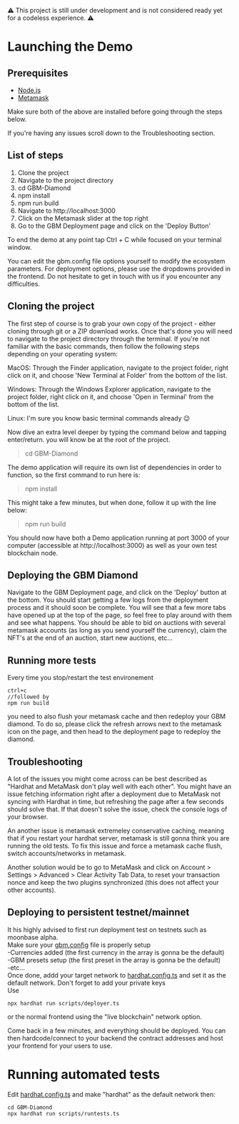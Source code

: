 ⚠️ This project is still under development and is not considered ready yet for a codeless experience. ⚠️                            
                                                     
# Launching the Demo

## Prerequisites

- [Node.js](https://nodejs.org/en/download) 
- [Metamask](https://metamask.io/download/)

Make sure both of the above are installed before going through the steps below.

If you're having any issues scroll down to the Troubleshooting section.

## List of steps

1) Clone the project
2) Navigate to the project directory
3) cd GBM-Diamond
4) npm install
5) npm run build
6) Navigate to http://localhost:3000
7) Click on the Metamask slider at the top right
8) Go to the GBM Deployment page and click on the 'Deploy Button'

To end the demo at any point tap Ctrl + C while focused on your terminal window.

You can edit the gbm.config file options yourself to modify the ecosystem parameters. For deployment options, please use the dropdowns provided in the frontend. Do not hesitate to get in touch with us if you encounter any difficulties.    

## Cloning the project

The first step of course is to grab your own copy of the project - either cloning through git or a ZIP download works. Once that's done you will need to navigate to the project directory through the terminal. If you're not familiar with the basic commands, then follow the following steps depending on your operating system: 

MacOS: Through the Finder application, navigate to the project folder, right click on it, and choose 'New Terminal at Folder' from the bottom of the list.

Windows: Through the Windows Explorer application, navigate to the project folder, right click on it, and choose 'Open in Terminal' from the bottom of the list.

Linux: I'm sure you know basic terminal commands already 😉

Now dive an extra level deeper by typing the command below and tapping enter/return. you will know be at the root of the project. 

> cd GBM-Diamond  

The demo application will require its own list of dependencies in order to function, so the first command to run here is:

> npm install

This might take a few minutes, but when done, follow it up with the line below:

> npm run build

You should now have both a Demo application running at port 3000 of your computer (accessible at http://localhost:3000) as well as your own test blockchain node. 


## Deploying the GBM Diamond

Navigate to the GBM Deployment page, and click on the 'Deploy' button at the bottom. You should start getting a few logs from the deployment process and it should soon be complete. You will see that a few more tabs have opened up at the top of the page, so feel free to play around with them and see what happens.
You should be able to bid on auctions with several metamask accounts (as long as you send yourself the currency), claim the NFT's at the end of an auction, start new auctions, etc...           


## Running more tests

Every time you stop/restart the test environement 
```    
ctrl+c 
//followed by 
npm run build
```    
you need to also flush your metamask cache and then redeploy your GBM diamond. To do so, please click the refresh arrows next to the metamask icon on the page, and then head to the deployment page to redeploy the diamond.      


## Troubleshooting
 
A lot of the issues you might come across can be best described as "Hardhat and MetaMask don't play well with each other". You might have an issue fetching information right after a deployment due to MetaMask not syncing with Hardhat in time, but refreshing the page after a few seconds should solve that. If that doesn't solve the issue, check the console logs of your browser.

An another issue is metamask extremeley conservative caching, meaning that if you restart your hardhat server, metamask is still gonna think you are running the old tests. To fix this issue and force a metamask cache flush, switch accounts/networks in metamask.

Another solution would be to go to MetaMask and click on Account > Settings > Advanced > Clear Activity Tab Data, to reset your transaction nonce and keep the two plugins synchronized (this does not affect your other accounts).


## Deploying to persistent testnet/mainnet      
        
It his highly advised to first run deployment test on testnets such as moonbase alpha.           
Make sure your [gbm.config](gbm.config) file is properly setup                              
-Currencies added (the first currency in the array is gonna be the default)          
-GBM presets setup (the first preset in the array is gonna be the default)             
-etc...              
Once done, addd your target network to [hardhat.config.ts](hardhat.config.ts) and set it as the default network. Don't forget to add your private keys        
Use 
```    
npx hardhat run scripts/deployer.ts   
```    
or the normal frontend using the "live blockchain" network option.

Come back in a few minutes, and everything should be deployed.
You can then hardcode/connect to your backend the contract addresses and host your frontend for your users to use.
            
# Running automated tests 

Edit [hardhat.config.ts](hardhat.config.ts) and make "hardhat" as the default network then:

```          
cd GBM-Diamond        
npx hardhat run scripts/runtests.ts    
```              
